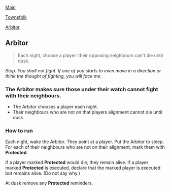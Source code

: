 [Main](https://github.com/PowerofMoll/Mining-Timing---A-fancreation-to-Blood-on-the-Clocktower/blob/main/README.md)
>
[Townsfolk](https://github.com/PowerofMoll/Mining-Timing---A-fancreation-to-Blood-on-the-Clocktower/blob/main/Townsfolk)
>
[Arbitor](https://github.com/PowerofMoll/Mining-Timing---A-fancreation-to-Blood-on-the-Clocktower/blob/main/Townsfolk/Arbitor)

## Arbitor

> Each night, choose a player: their opposing neighbours can't die until dusk.

*Stop. You shall not fight. If one of you starts to even move in a direction or think the thought of fighting, you will face me.*

### The Arbitor makes sure those under their watch cannot fight with their neighbours.
- The Arbitor chooses a player each night.
- Their neighbours who are not on that players alignment cannot die until dusk.

### How to run
Each night, wake the Arbitor. They point at a player. Put the Arbitor to sleep. For each of their neighbours who are not on their alignment, mark them with **Protected**.

If a player marked **Protected** would die, they remain alive. If a player marked **Protected** is executed, declare that the marked player is executed but remains alive. (Do not say why.)

At dusk remove any **Protected** reminders.

